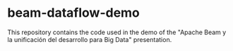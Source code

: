 # beam-dataflow-demo
This repository contains the code used in the demo of the "Apache Beam y la unificación del desarrollo para Big Data" presentation.

